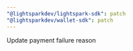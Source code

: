 ```yaml
---
"@lightsparkdev/lightspark-sdk": patch
"@lightsparkdev/wallet-sdk": patch
---
```


Update payment failure reason
